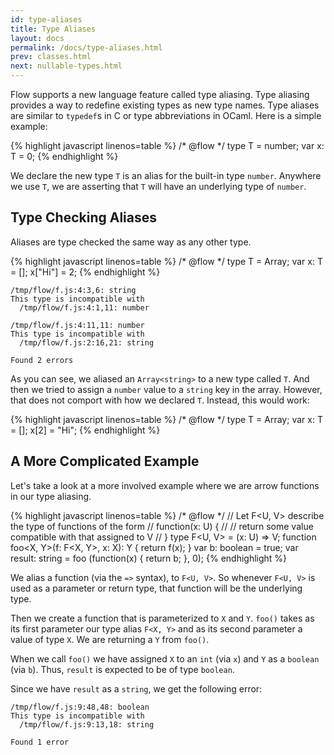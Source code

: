 ```yaml
---
id: type-aliases
title: Type Aliases
layout: docs
permalink: /docs/type-aliases.html
prev: classes.html
next: nullable-types.html
---
```


Flow supports a new language feature called type aliasing. Type aliasing 
provides a way to redefine existing types as new type names. Type aliases 
are similar to `typedef`s in C or type abbreviations in OCaml. Here is a 
simple example: 

{% highlight javascript linenos=table %}
/* @flow */
type T = number;
var x: T = 0;
{% endhighlight %}

We declare the new type `T` is an alias for the built-in type `number`. 
Anywhere we use `T`, we are asserting that `T` will have an underlying 
type of `number`.

## Type Checking Aliases

Aliases are type checked the same way as any other type.

{% highlight javascript linenos=table %}
/* @flow */
type T = Array<string>;
var x: T = [];
x["Hi"] = 2;
{% endhighlight %}

```bbcode
/tmp/flow/f.js:4:3,6: string
This type is incompatible with
  /tmp/flow/f.js:4:1,11: number

/tmp/flow/f.js:4:11,11: number
This type is incompatible with
  /tmp/flow/f.js:2:16,21: string

Found 2 errors
```

As you can see, we aliased an `Array<string>` to a new type called `T`. And 
then we tried to assign a `number` value to a `string` key in the array. 
However, that does not comport with how we declared `T`. Instead, this would 
work:

{% highlight javascript linenos=table %}
/* @flow */
type T = Array<string>;
var x: T = [];
x[2] = "Hi";
{% endhighlight %}

## A More Complicated Example

Let's take a look at a more involved example where we are arrow functions in 
our type aliasing.

{% highlight javascript linenos=table %}
/* @flow */
// Let F<U, V> describe the type of functions of the form
// function(x: U) { 
//   // return some value compatible with that assigned to V
// }
type F<U, V> = (x: U) => V;
function foo<X, Y>(f: F<X, Y>, x: X): Y { return f(x); }
var b: boolean = true;
var result: string = foo (function(x) { return b; }, 0);
{% endhighlight %}

We alias a function (via the `=>` syntax), to `F<U, V>`. So whenever `F<U, V>` 
is used as a parameter or return type, that function will be the underlying 
type.

Then we create a function that is parameterized to `X` and `Y`. `foo()` takes 
as its first parameter our type alias `F<X, Y>` and as its second parameter a 
value of type `X`. We are returning a `Y` from `foo()`.

When we call `foo()` we have assigned `X` to an `int` (via `x`) and `Y` as 
a `boolean` (via `b`). Thus, `result` is expected to be of type `boolean`.

Since we have `result` as a `string`, we get the following error:

```bbcode
/tmp/flow/f.js:9:48,48: boolean
This type is incompatible with
  /tmp/flow/f.js:9:13,18: string

Found 1 error
```
